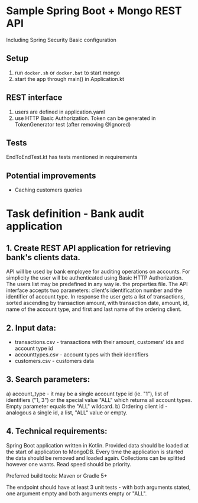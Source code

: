 # Sample Spring Boot + Mongo REST API

Including Spring Security Basic configuration

## Setup
1. run `docker.sh` or `docker.bat` to start mongo
2. start the app through main() in Application.kt

## REST interface
1. users are defined in application.yaml
2. use HTTP Basic Authorization. Token can be generated in TokenGenerator test (after removing @Ignored) 

## Tests
EndToEndTest.kt has tests mentioned in requirements

## Potential improvements
- Caching customers queries


# Task definition - Bank audit application
## 1. Create REST API application for retrieving bank's clients data.
API will be used by bank employee for auditing operations on accounts. For simplicity the user will be authenticated using Basic HTTP Authorization. The users list may be predefined in any way ie. the properties file.
The API interface accepts two parameters: client's identification number and the identifier of account type. In response the user gets a list of transactions, sorted ascending by transaction amount, with transaction date, amount, id, name of the account type, and first and last name of the ordering client.

## 2. Input data:
  - transactions.csv - transactions with their amount, customers' ids and account type id
  - accounttypes.csv - account types with their identifiers
  - customers.csv - customers data
  
## 3. Search parameters:
  a) account_type - it may be a single account type id (ie. "1"), list of identifiers ("1, 3") or the special value "ALL" which returns all account types. Empty parameter equals the "ALL" wildcard.
  b) Ordering client id - analogous a single id, a list, "ALL" value or empty.
  
## 4. Technical requirements:
  Spring Boot application written in Kotlin. Provided data should be loaded at the start of application to MongoDB. Every time the application is started the data should be removed and loaded again. Collections can be splitted however one wants. Read speed should be priority.
  
  Preferred build tools: Maven or Gradle 5+
  
  The endpoint should have at least 3 unit tests - with both arguments stated, one argument empty and both arguments empty or "ALL".
